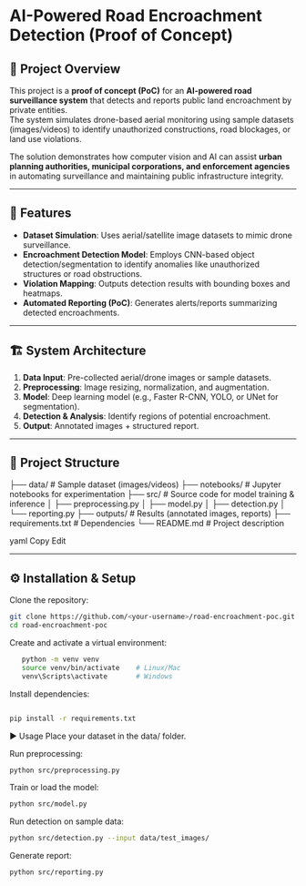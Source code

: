 # AI-Powered Road Encroachment Detection (Proof of Concept)

## 📌 Project Overview
This project is a **proof of concept (PoC)** for an **AI-powered road surveillance system** that detects and reports public land encroachment by private entities.  
The system simulates drone-based aerial monitoring using sample datasets (images/videos) to identify unauthorized constructions, road blockages, or land use violations.

The solution demonstrates how computer vision and AI can assist **urban planning authorities, municipal corporations, and enforcement agencies** in automating surveillance and maintaining public infrastructure integrity.

---

## 🚀 Features
- **Dataset Simulation**: Uses aerial/satellite image datasets to mimic drone surveillance.
- **Encroachment Detection Model**: Employs CNN-based object detection/segmentation to identify anomalies like unauthorized structures or road obstructions.
- **Violation Mapping**: Outputs detection results with bounding boxes and heatmaps.
- **Automated Reporting (PoC)**: Generates alerts/reports summarizing detected encroachments.

---

## 🏗️ System Architecture
1. **Data Input**: Pre-collected aerial/drone images or sample datasets.
2. **Preprocessing**: Image resizing, normalization, and augmentation.
3. **Model**: Deep learning model (e.g., Faster R-CNN, YOLO, or UNet for segmentation).
4. **Detection & Analysis**: Identify regions of potential encroachment.
5. **Output**: Annotated images + structured report.

---

## 📂 Project Structure
├── data/ # Sample dataset (images/videos)
├── notebooks/ # Jupyter notebooks for experimentation
├── src/ # Source code for model training & inference
│ ├── preprocessing.py
│ ├── model.py
│ ├── detection.py
│ └── reporting.py
├── outputs/ # Results (annotated images, reports)
├── requirements.txt # Dependencies
└── README.md # Project description

yaml
Copy
Edit

---

## ⚙️ Installation & Setup

Clone the repository:
   ```bash
   git clone https://github.com/<your-username>/road-encroachment-poc.git
   cd road-encroachment-poc
   ```
Create and activate a virtual environment:

```bash
   python -m venv venv
   source venv/bin/activate    # Linux/Mac
   venv\Scripts\activate       # Windows
```
Install dependencies:

```bash

pip install -r requirements.txt
```
▶️ Usage
Place your dataset in the data/ folder.

Run preprocessing:

```bash
python src/preprocessing.py
```
Train or load the model:

```bash
python src/model.py
```
Run detection on sample data:

```bash
python src/detection.py --input data/test_images/
```
Generate report:
```bash
python src/reporting.py
```

